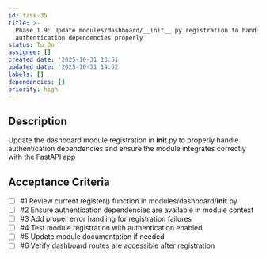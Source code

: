 ```yaml
---
id: task-35
title: >-
  Phase 1.9: Update modules/dashboard/__init__.py registration to handle
  authentication dependencies properly
status: To Do
assignee: []
created_date: '2025-10-31 13:51'
updated_date: '2025-10-31 14:52'
labels: []
dependencies: []
priority: high
---
```


## Description

<!-- SECTION:DESCRIPTION:BEGIN -->
Update the dashboard module registration in __init__.py to properly handle authentication dependencies and ensure the module integrates correctly with the FastAPI app
<!-- SECTION:DESCRIPTION:END -->

## Acceptance Criteria
<!-- AC:BEGIN -->
- [ ] #1 Review current register() function in modules/dashboard/__init__.py
- [ ] #2 Ensure authentication dependencies are available in module context
- [ ] #3 Add proper error handling for registration failures
- [ ] #4 Test module registration with authentication enabled
- [ ] #5 Update module documentation if needed
- [ ] #6 Verify dashboard routes are accessible after registration
<!-- AC:END -->
